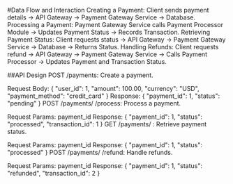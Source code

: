#Data Flow and Interaction
Creating a Payment: Client sends payment details -> API Gateway -> Payment Gateway Service -> Database.
Processing a Payment: Payment Gateway Service calls Payment Processor Module -> Updates Payment Status -> Records Transaction.
Retrieving Payment Status: Client requests status -> API Gateway -> Payment Gateway Service -> Database -> Returns Status.
Handling Refunds: Client requests refund -> API Gateway -> Payment Gateway Service -> Calls Payment Processor -> Updates Payment and Transaction Status.


##API Design
POST /payments: Create a payment.

Request Body: { "user_id": 1, "amount": 100.00, "currency": "USD", "payment_method": "credit_card" }
Response: { "payment_id": 1, "status": "pending" }
POST /payments/
/process: Process a payment.

Request Params: payment_id
Response: { "payment_id": 1, "status": "processed", "transaction_id": 1 }
GET /payments/
: Retrieve payment status.

Request Params: payment_id
Response: { "payment_id": 1, "status": "processed" }
POST /payments/
/refund: Handle refunds.

Request Params: payment_id
Response: { "payment_id": 1, "status": "refunded", "transaction_id": 2 }
